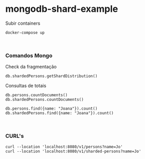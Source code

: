 # mongodb-shard-example

Subir containers
```
docker-compose up
```
<br>

### Comandos Mongo

Check da fragmentação
```
db.shardedPersons.getShardDistribution()
```

Consultas de totais
```
db.persons.countDocuments()
db.shardedPersons.countDocuments()

db.persons.find({name: "Joana"}).count()
db.shardedPersons.find({name: "Joana"}).count()
```

<br>

### CURL's
```
curl --location 'localhost:8080/v1/persons?name=Jo'
curl --location 'localhost:8080/v1/sharded-persons?name=Jo'
```